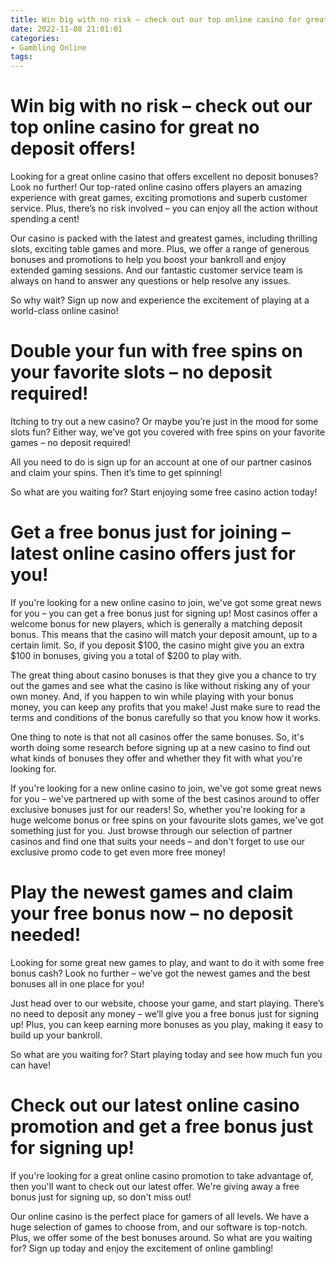 ```yaml
---
title: Win big with no risk – check out our top online casino for great no deposit offers!
date: 2022-11-08 21:01:01
categories:
- Gambling Online
tags:
---
```



#  Win big with no risk – check out our top online casino for great no deposit offers!

Looking for a great online casino that offers excellent no deposit bonuses? Look no further! Our top-rated online casino offers players an amazing experience with great games, exciting promotions and superb customer service. Plus, there’s no risk involved – you can enjoy all the action without spending a cent!

Our casino is packed with the latest and greatest games, including thrilling slots, exciting table games and more. Plus, we offer a range of generous bonuses and promotions to help you boost your bankroll and enjoy extended gaming sessions. And our fantastic customer service team is always on hand to answer any questions or help resolve any issues.

So why wait? Sign up now and experience the excitement of playing at a world-class online casino!

#  Double your fun with free spins on your favorite slots – no deposit required!

Itching to try out a new casino? Or maybe you’re just in the mood for some slots fun? Either way, we’ve got you covered with free spins on your favorite games – no deposit required!

All you need to do is sign up for an account at one of our partner casinos and claim your spins. Then it’s time to get spinning!

So what are you waiting for? Start enjoying some free casino action today!

#  Get a free bonus just for joining – latest online casino offers just for you!

If you're looking for a new online casino to join, we've got some great news for you – you can get a free bonus just for signing up! Most casinos offer a welcome bonus for new players, which is generally a matching deposit bonus. This means that the casino will match your deposit amount, up to a certain limit. So, if you deposit $100, the casino might give you an extra $100 in bonuses, giving you a total of $200 to play with.

The great thing about casino bonuses is that they give you a chance to try out the games and see what the casino is like without risking any of your own money. And, if you happen to win while playing with your bonus money, you can keep any profits that you make! Just make sure to read the terms and conditions of the bonus carefully so that you know how it works.

One thing to note is that not all casinos offer the same bonuses. So, it's worth doing some research before signing up at a new casino to find out what kinds of bonuses they offer and whether they fit with what you're looking for.

If you're looking for a new online casino to join, we've got some great news for you – we've partnered up with some of the best casinos around to offer exclusive bonuses just for our readers! So, whether you're looking for a huge welcome bonus or free spins on your favourite slots games, we've got something just for you. Just browse through our selection of partner casinos and find one that suits your needs – and don't forget to use our exclusive promo code to get even more free money!

#  Play the newest games and claim your free bonus now – no deposit needed!

Looking for some great new games to play, and want to do it with some free bonus cash? Look no further – we’ve got the newest games and the best bonuses all in one place for you!

Just head over to our website, choose your game, and start playing. There’s no need to deposit any money – we’ll give you a free bonus just for signing up! Plus, you can keep earning more bonuses as you play, making it easy to build up your bankroll.

So what are you waiting for? Start playing today and see how much fun you can have!

#  Check out our latest online casino promotion and get a free bonus just for signing up!

If you're looking for a great online casino promotion to take advantage of, then you'll want to check out our latest offer. We're giving away a free bonus just for signing up, so don't miss out!

Our online casino is the perfect place for gamers of all levels. We have a huge selection of games to choose from, and our software is top-notch. Plus, we offer some of the best bonuses around. So what are you waiting for? Sign up today and enjoy the excitement of online gambling!